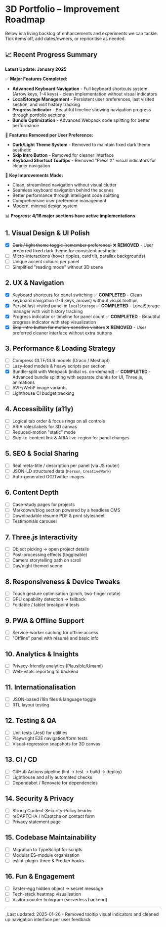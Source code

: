 # 3D Portfolio – Improvement Roadmap

Below is a living backlog of enhancements and experiments we can tackle. Tick items off, add dates/owners, or reprioritise as needed.

## 📈 Recent Progress Summary

**Latest Update: January 2025**

✅ **Major Features Completed:**

- **Advanced Keyboard Navigation** - Full keyboard shortcuts system (Arrow keys, 1-4 keys) - clean implementation without visual indicators
- **LocalStorage Management** - Persistent user preferences, last visited section, and visit history tracking
- **Progress Indicator** - Beautiful timeline showing navigation progress through portfolio sections
- **Bundle Optimization** - Advanced Webpack code splitting for better performance

🚫 **Features Removed per User Preference:**

- **Dark/Light Theme System** - Removed to maintain fixed dark theme aesthetic
- **Skip Intro Button** - Removed for cleaner interface
- **Keyboard Shortcut Tooltips** - Removed "Press X" visual indicators for cleaner navigation

🎯 **Key Improvements Made:**

- Clean, streamlined navigation without visual clutter
- Seamless keyboard navigation behind the scenes
- Better performance through intelligent code splitting
- Comprehensive user preference management
- Modern, minimal design system

📊 **Progress: 4/16 major sections have active implementations**

## 1. Visual Design & UI Polish

- [x] ~~Dark / light theme toggle (remember preference)~~ ❌ **REMOVED** - User preferred fixed dark theme for consistent aesthetic
- [ ] Micro-interactions (hover ripples, card tilt, parallax backgrounds)
- [ ] Unique accent colours per panel
- [ ] Simplified "reading mode" without 3D scene

## 2. UX & Navigation

- [x] Keyboard shortcuts for panel switching ✅ **COMPLETED** - Clean keyboard navigation (1-4 keys, arrows) without visual tooltips
- [x] Persist last-visited panel in `localStorage` ✅ **COMPLETED** - LocalStorage manager with visit history tracking
- [x] Progress indicator or timeline for panel count ✅ **COMPLETED** - Beautiful progress indicator with step visualization
- [x] ~~Skip-intro button for motion-sensitive visitors~~ ❌ **REMOVED** - User preferred cleaner interface without extra buttons

## 3. Performance & Loading Strategy

- [ ] Compress GLTF/GLB models (Draco / Meshopt)
- [ ] Lazy-load models & heavy scripts per section
- [x] Bundle-split with Webpack (initial vs. on-demand) ✅ **COMPLETED** - Advanced bundle splitting with separate chunks for UI, Three.js, animations
- [ ] AVIF/WebP image variants
- [ ] Lighthouse CI budget tracking

## 4. Accessibility (a11y)

- [ ] Logical tab order & focus rings on all controls
- [ ] ARIA roles/labels for 3D canvas
- [ ] Reduced-motion "static" mode
- [ ] Skip-to-content link & ARIA live-region for panel changes

## 5. SEO & Social Sharing

- [ ] Real meta-title / description per panel (via JS router)
- [ ] JSON-LD structured data (`Person`, `CreativeWork`)
- [ ] Auto-generated OG/Twitter images

## 6. Content Depth

- [ ] Case-study pages for projects
- [ ] Markdown/blog section powered by a headless CMS
- [ ] Downloadable résumé PDF & print stylesheet
- [ ] Testimonials carousel

## 7. Three.js Interactivity

- [ ] Object picking → open project details
- [ ] Post-processing effects (toggleable)
- [ ] Camera storytelling path on scroll
- [ ] Day/night themed scene

## 8. Responsiveness & Device Tweaks

- [ ] Touch gesture optimisation (pinch, two-finger rotate)
- [ ] GPU capability detection → fallback
- [ ] Foldable / tablet breakpoint tests

## 9. PWA & Offline Support

- [ ] Service-worker caching for offline access
- [ ] "Offline" panel with résumé and basic info

## 10. Analytics & Insights

- [ ] Privacy-friendly analytics (Plausible/Umami)
- [ ] Web-vitals reporting to backend

## 11. Internationalisation

- [ ] JSON-based i18n files & language toggle
- [ ] RTL layout testing

## 12. Testing & QA

- [ ] Unit tests (Jest) for utilities
- [ ] Playwright E2E navigation/form tests
- [ ] Visual-regression snapshots for 3D canvas

## 13. CI / CD

- [ ] GitHub Actions pipeline (lint → test → build → deploy)
- [ ] Lighthouse and a11y automated checks
- [ ] Dependabot / Renovate for dependencies

## 14. Security & Privacy

- [ ] Strong Content-Security-Policy header
- [ ] reCAPTCHA / hCaptcha on contact form
- [ ] Privacy statement page

## 15. Codebase Maintainability

- [ ] Migration to TypeScript for scripts
- [ ] Modular ES-module organisation
- [ ] eslint-plugin-three & Prettier hooks

## 16. Fun & Engagement

- [ ] Easter-egg hidden object → secret message
- [ ] Tech-stack heatmap visualisation
- [ ] Visitor counter hologram (serverless backend)

---

\_Last updated: 2025-01-26 - Removed tooltip visual indicators and cleaned up navigation interface per user feedback

